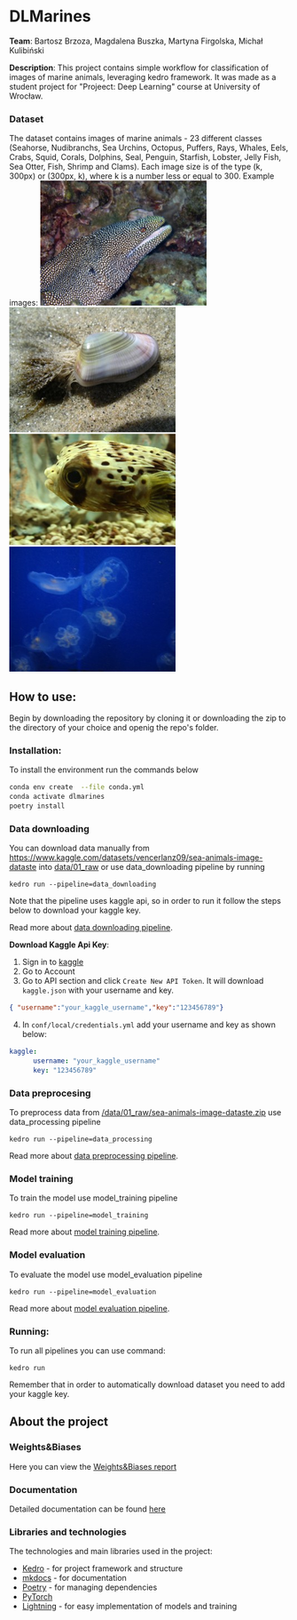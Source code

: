 # DLMarines 
**Team**: Bartosz Brzoza, Magdalena Buszka, Martyna Firgolska, Michał Kulibiński

**Description**: This project contains simple workflow for classification of images of marine animals, leveraging kedro framework. It was made as a student project for "Projeect: Deep Learning" course at University of Wrocław.

### Dataset
The dataset contains images of marine animals - 23 different classes (Seahorse, Nudibranchs, Sea Urchins, Octopus, Puffers, Rays, Whales, Eels, Crabs, Squid, Corals, Dolphins, Seal, Penguin, Starfish, Lobster, Jelly Fish, Sea Otter, Fish, Shrimp and Clams). Each image size is of the type (k, 300px) or (300px, k), where k is a number less or equal to 300. 
Example images:
![eal](./imgs/eal.jpg)
![clam](./imgs/clam.jpg)
![puff](./imgs/puff.jpg)
![jelly](./imgs/jelly.jpg)




## How to use:
Begin by downloading the repository by cloning it or downloading the zip to the directory of your choice and openig the repo's folder.

### Installation:
To install the environment run the commands below
```bash
conda env create  --file conda.yml
conda activate dlmarines
poetry install
```

### Data downloading
You can download data manually from https://www.kaggle.com/datasets/vencerlanz09/sea-animals-image-dataste into [data/01_raw](./data/01_raw) or use data_downloading pipeline by running
```
kedro run --pipeline=data_downloading
```
Note that the pipeline uses kaggle api, so in order to run it follow the steps below to download your kaggle key. 

Read more about  [data downloading pipeline](./src/dlmarines/pipelines/data_downloading/README.md).

**Download Kaggle Api Key**:
1. Sign in to [kaggle](https://www.kaggle.com/)
2. Go to Account
3. Go to API section and click `Create New API Token`. It will download `kaggle.json` with your username and key.
```json
{ "username":"your_kaggle_username","key":"123456789"}
```
4. In `conf/local/credentials.yml` add your username and key as shown below:
```yml
kaggle:
      username: "your_kaggle_username"
      key: "123456789"
```
### Data preprocesing
To preprocess data from [/data/01_raw/sea-animals-image-dataste.zip](./data/01_raw/sea-animals-image-dataste.zip) use data_processing pipeline
```
kedro run --pipeline=data_processing
```
Read more about  [data preprocessing pipeline](./src/dlmarines/pipelines/data_processing/README.md).

### Model training
To train the model use model_training pipeline
```
kedro run --pipeline=model_training
```
Read more about  [model training pipeline](./src/dlmarines/pipelines/model_training/README.md).

### Model evaluation 
To evaluate the model use model_evaluation pipeline
```
kedro run --pipeline=model_evaluation
```
Read more about  [model evaluation pipeline](./src/dlmarines/pipelines/model_evaluation/README.md).

### Running:
To run all pipelines you can use command:
```
kedro run
```
Remember that in order to automatically download dataset you need to add your kaggle key.

## About the project

### Weights&Biases
Here you can view the [Weights&Biases 
report](https://wandb.ai/dlmarines/dlmarines_public/reports/DL-Marines-Model-Report--Vmlldzo0MTg4NDI3)

### Documentation
Detailed documentation can be found [here](https://mfirgo.github.io/dlmarines/)

### Libraries and technologies
The technologies and main libraries used in the project:
* [Kedro](https://kedro.org/) - for project framework and structure
* [mkdocs](https://www.mkdocs.org/) - for documentation
* [Poetry](https://python-poetry.org/) -  for managing dependencies
* [PyTorch]()
* [Lightning]() - for easy implementation of models and training
